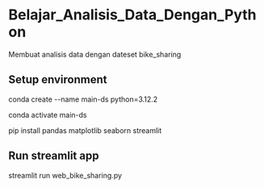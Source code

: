 # Belajar_Analisis_Data_Dengan_Python
Membuat analisis data dengan dateset bike_sharing

## Setup environment
conda create --name main-ds python=3.12.2

conda activate main-ds

pip install pandas matplotlib seaborn streamlit

## Run streamlit app
streamlit run web_bike_sharing.py
